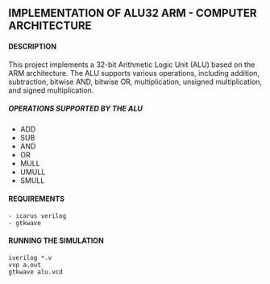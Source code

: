 ## IMPLEMENTATION OF ALU32 ARM - COMPUTER ARCHITECTURE

#### DESCRIPTION

This project implements a 32-bit Arithmetic Logic Unit (ALU) based on the ARM architecture. The ALU supports various operations, including addition, subtraction, bitwise AND, bitwise OR, multiplication, unsigned multiplication, and signed multiplication.

##### ***OPERATIONS SUPPORTED BY THE ALU***

- ADD
- SUB
- AND
- OR 
- MULL
- UMULL
- SMULL

#### REQUIREMENTS
```
- icarus verilog 
- gtkwave 
```

#### RUNNING THE SIMULATION
```
iverilog *.v
vvp a.out
gtkwave alu.vcd

```

